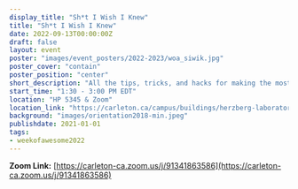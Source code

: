 ```yaml
---
display_title: "Sh*t I Wish I Knew"
title: "Sh*t I Wish I Knew"
date: 2022-09-13T00:00:00Z
draft: false
layout: event
poster: "images/event_posters/2022-2023/woa_siwik.jpg"
poster_cover: "contain"
poster_position: "center"
short_description: "All the tips, tricks, and hacks for making the most of your first year."
start_time: "1:30 - 3:00 PM EDT"
location: "HP 5345 & Zoom"
location_link: "https://carleton.ca/campus/buildings/herzberg-laboratories/"
background: "images/orientation2018-min.jpeg"
publishdate: 2021-01-01
tags:
- weekofawesome2022
---
```


**Zoom Link:** [https://carleton-ca.zoom.us/j/91341863586](https://carleton-ca.zoom.us/j/91341863586)